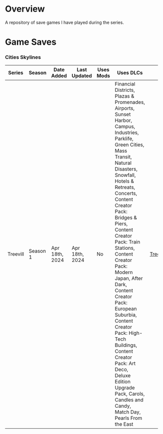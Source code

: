 # Overview
A repository of save games I have played during the series.

# Game Saves
### Cities Skylines
| Series | Season | Date Added | Last Updated | Uses Mods | Uses DLCs | Save Download |
| --- | --- | --- | --- | --- | --- | --- |
| Treevill | Season 1 | Apr 18th, 2024 | Apr 18th, 2024 | No | Financial Districts, Plazas & Promenades, Airports, Sunset Harbor, Campus, Industries, Parklife, Green Cities, Mass Transit, Natural Disasters, Snowfall, Hotels & Retreats, Concerts, Content Creator Pack: Bridges & Piers, Content Creator Pack: Train Stations, Content Creator Pack: Modern Japan, After Dark, Content Creator Pack: European Suburbia, Content Creator Pack: High-Tech Buildings, Content Creator Pack: Art Deco, Deluxe Edition Upgrade Pack, Carols, Candles and Candy, Match Day, Pearls From the East | [Treevill_YouTube_Series_Map.zip](https://github.com/northwesttrees-gaming/game-saves/files/15030311/Treevill_YouTube_Series_Map.zip) |
